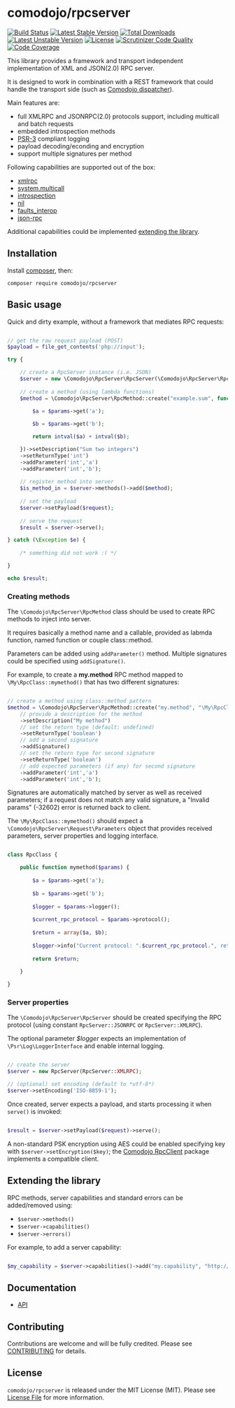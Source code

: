 # comodojo/rpcserver

[![Build Status](https://api.travis-ci.org/comodojo/rpcserver.png)](http://travis-ci.org/comodojo/rpcserver) [![Latest Stable Version](https://poser.pugx.org/comodojo/rpcserver/v/stable)](https://packagist.org/packages/comodojo/rpcserver) [![Total Downloads](https://poser.pugx.org/comodojo/rpcserver/downloads)](https://packagist.org/packages/comodojo/rpcserver) [![Latest Unstable Version](https://poser.pugx.org/comodojo/rpcserver/v/unstable)](https://packagist.org/packages/comodojo/rpcserver) [![License](https://poser.pugx.org/comodojo/rpcserver/license)](https://packagist.org/packages/comodojo/rpcserver) [![Scrutinizer Code Quality](https://scrutinizer-ci.com/g/comodojo/rpcserver/badges/quality-score.png?b=master)](https://scrutinizer-ci.com/g/comodojo/rpcserver/?branch=master) [![Code Coverage](https://scrutinizer-ci.com/g/comodojo/rpcserver/badges/coverage.png?b=master)](https://scrutinizer-ci.com/g/comodojo/rpcserver/?branch=master)

This library provides a framework and transport independent implementation of XML and JSON(2.0) RPC server.

It is designed to work in combination with a REST framework that could handle the transport side (such as [Comodojo dispatcher](https://github.com/comodojo/dispatcher.framework)).

Main features are:
- full XMLRPC and JSONRPC(2.0) protocols support, including multicall and batch requests
- embedded introspection methods
- [PSR-3](https://github.com/php-fig/fig-standards/blob/master/accepted/PSR-3-logger-interface.md) compliant logging
- payload decoding/econding and encryption
- support multiple signatures per method

Following capabilities are supported out of the box:

- [xmlrpc](http://www.xmlrpc.com/spec)
- [system.multicall](http://www.xmlrpc.com/discuss/msgReader$1208)
- [introspection](http://phpxmlrpc.sourceforge.net/doc-2/ch10.html)
- [nil](http://www.ontosys.com/xml-rpc/extensions.php)
- [faults_interop](http://xmlrpc-epi.sourceforge.net/specs/rfc.fault_codes.php)
- [json-rpc](http://www.jsonrpc.org/specification)

Additional capabilities could be implemented [extending the library](#extending-the-library).

## Installation

Install [composer](https://getcomposer.org/), then:

`` composer require comodojo/rpcserver ``

## Basic usage

Quick and dirty example, without a framework that mediates RPC requests:

```php

// get the raw request payload (POST)
$payload = file_get_contents('php://input');

try {

	// create a RpcServer instance (i.e. JSON)
    $server = new \Comodojo\RpcServer\RpcServer(\Comodojo\RpcServer\RpcServer::JSONRPC);
    
    // create a method (using lambda functions)
    $method = \Comodojo\RpcServer\RpcMethod::create("example.sum", function($params) {
    
        $a = $params->get('a');

        $b = $params->get('b');

        return intval($a) + intval($b);

    })->setDescription("Sum two integers")
    ->setReturnType('int')
    ->addParameter('int','a')
    ->addParameter('int','b');
    
    // register method into server
    $is_method_in = $server->methods()->add($method);
    
    // set the payload
    $server->setPayload($request);
    
    // serve the request
    $result = $server->serve();

} catch (\Exception $e) {
	
	/* something did not work :( */

}

echo $result;

```

### Creating methods

The `\Comodojo\RpcServer\RpcMethod` class should be used to create RPC methods to inject into server.

It requires basically a method name and a callable, provided as labmda function, named function or couple class::method.

Parameters can be added using `addParameter()` method. Multiple signatures could be specified using `addSignature()`.

For example, to create a **my.method** RPC method mapped to `\My\RpcClass::mymethod()` that has two different signatures:

```php

// create a method using class::method pattern
$method = \Comodojo\RpcServer\RpcMethod::create("my.method", "\My\RpcClass", "mymethod")
    // provide a description for the method
    ->setDescription("My method")
    // set the return type (default: undefined)
    ->setReturnType('boolean')
    // add a second signature
    ->addSignature()
    // set the return type for second signature
    ->setReturnType('boolean')
    // add expected parameters (if any) for second signature
    ->addParameter('int','a')
    ->addParameter('int','b');

```

Signatures are automatically matched by server as well as received parameters; if a request does not match any valid signature, a "Invalid params" (-32602) error is returned back to client.

The `\My\RpcClass::mymethod()` should expect a `\Comodojo\RpcServer\Request\Parameters` object that provides received parameters, server properties and logging interface.

```php

class RpcClass {

    public function mymethod($params) {
    
        $a = $params->get('a');
        
        $b = $params->get('b');
        
        $logger = $params->logger();
        
        $current_rpc_protocol = $params->protocol();
        
        $return = array($a, $b);
        
        $logger->info("Current protocol: ".$current_rpc_protocol.", returned value in context", $return);
        
        return $return;
    
    }

}

```

### Server properties

The `\Comodojo\RpcServer\RpcServer` should be created specifying the RPC protocol (using constant `RpcServer::JSONRPC` or `RpcServer::XMLRPC`).

The optional parameter *$logger* expects an implementation of `\Psr\Log\LoggerInterface` and enable internal logging.

```php

// create the server
$server = new RpcServer(RpcServer::XMLRPC);

// (optional) set encoding (default to *utf-8*)
$server->setEncoding('ISO-8859-1');

```

Once created, server expects a payload, and starts processing it when `serve()` is invoked:

```php

$result = $server->setPayload($request)->serve();

```

A non-standard PSK encryption using AES could be enabled specifying key with `$server->setEncryption($key)`; the [Comodojo RpcClient](https://github.com/comodojo/rpcclient) package implements a compatible client.

## Extending the library

RPC methods, server capabilities and standard errors can be added/removed using:

- `$server->methods()`
- `$server->capabilities()`
- `$server->errors()`

For example, to add a server capability:

```php

$my_capability = $server->capabilities()->add("my.capability", "http://url.to.my/capability", 1.0);

```

## Documentation

- [API](https://api.comodojo.org/libs/Comodojo/RpcServer.html)

## Contributing

Contributions are welcome and will be fully credited. Please see [CONTRIBUTING](CONTRIBUTING.md) for details.

## License

`` comodojo/rpcserver `` is released under the MIT License (MIT). Please see [License File](LICENSE) for more information.